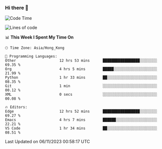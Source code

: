 ### Hi there 👋

<!--
**nicehiro/nicehiro** is a ✨ _special_ ✨ repository because its `README.md` (this file) appears on your GitHub profile.

Here are some ideas to get you started:

- 🔭 I’m currently working on ...
- 🌱 I’m currently learning ...
- 👯 I’m looking to collaborate on ...
- 🤔 I’m looking for help with ...
- 💬 Ask me about ...
- 📫 How to reach me: ...
- 😄 Pronouns: ...
- ⚡ Fun fact: ...
-->

<!--START_SECTION:waka-->
![Code Time](http://img.shields.io/badge/Code%20Time-21%20hrs%2057%20mins-blue)

![Lines of code](https://img.shields.io/badge/From%20Hello%20World%20I%27ve%20Written-2.6%20million%20lines%20of%20code-blue)

📊 **This Week I Spent My Time On** 

```text
🕑︎ Time Zone: Asia/Hong_Kong

💬 Programming Languages: 
Other                    12 hrs 53 mins      █████████████████░░░░░░░░   69.35 % 
Org                      4 hrs 5 mins        █████░░░░░░░░░░░░░░░░░░░░   21.99 % 
Python                   1 hr 33 mins        ██░░░░░░░░░░░░░░░░░░░░░░░   08.35 % 
Git                      1 min               ░░░░░░░░░░░░░░░░░░░░░░░░░   00.12 % 
XML                      0 secs              ░░░░░░░░░░░░░░░░░░░░░░░░░   00.08 % 

🔥 Editors: 
Edge                     12 hrs 52 mins      █████████████████░░░░░░░░   69.27 % 
Emacs                    4 hrs 7 mins        ██████░░░░░░░░░░░░░░░░░░░   22.21 % 
VS Code                  1 hr 34 mins        ██░░░░░░░░░░░░░░░░░░░░░░░   08.51 % 
```


 Last Updated on 06/11/2023 00:58:17 UTC
<!--END_SECTION:waka-->
